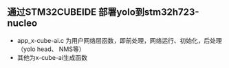 通过STM32CUBEIDE 部署yolo到stm32h723-nucleo
---

* app_x-cube-ai.c 为用户网络层函数，即前处理，网络运行、初始化，后处理（yolo head、 NMS等）
* 其他为x-cube-ai生成函数
